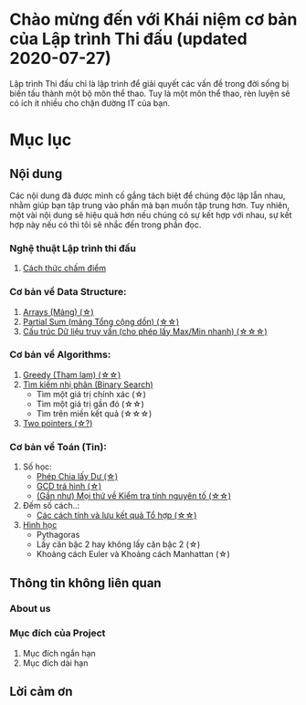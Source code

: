 # Chào mừng đến với Khái niệm cơ bản của Lập trình Thi đấu (updated 2020-07-27)

Lập trình Thi đấu chỉ là lập trình để giải quyết các vấn đề trong đời sống bị biến tấu thành một bộ môn thể thao. Tuy là một môn thể thao, rèn luyện sẽ có ích ít nhiều cho chặn đường IT của bạn.

# Mục lục

## Nội dung
Các nội dung đã được mình cố gắng tách biệt để chúng độc lập lẫn nhau, nhằm giúp bạn tập trung vào phần mà bạn muốn tập trung hơn. Tuy nhiên, một vài nội dung sẽ hiệu quả hơn nếu chúng có sự kết hợp với nhau, sự kết hợp này nếu có thì tôi sẽ nhắc đến trong phần đọc.

### Nghệ thuật Lập trình thi đấu
1. [Cách thức chấm điểm](md_src/prologue/HowCodeSubmissionsAreJudged.md)

### Cơ bản về Data Structure:
1. [Arrays (Mảng) (☆)](md_src/BasicDataStructure/Arrays.md)
2. [Partial Sum (mảng Tổng cộng dồn) (☆☆)](md_src/BasicDataStructure/PartialSum.md)
3. [Cấu trúc Dữ liệu truy vấn (cho phép lấy Max/Min nhanh) (☆☆☆)](md_src/BasicDataStructure/ThoseOfWhichAllowsFastMinMaxSingleElementQuery.md)

### Cơ bản về Algorithms:
1. [Greedy (Tham lam) (☆☆)](md_src/BasicAlgorithm/Greedy.md)
2. [Tìm kiếm nhị phân (Binary Search)](md_src/BasicAlgorithm/BinarySearch.md)
    - Tìm một giá trị chính xác (☆)
    - Tìm một giá trị gần đó    (☆☆)
    - Tìm trên miền kết quả     (☆☆☆)
3. [Two pointers (☆?)](md_src/BasicAlgorithm/TwoPointers)

### Cơ bản về Toán (Tin):
1. Số học:
    - [Phép Chia lấy Dư (☆)](md_src/BasicMath/Modulo.md)
    - [GCD trá hình (☆)](md_src/BasicMath/GCD.md)
    - [(Gần như) Mọi thứ về Kiểm tra tính nguyên tố (☆☆)](md_src/AlmostEverythingAboutPrimes.md)
2. Đếm số cách..:
    - [Các cách tính và lưu kết quả Tổ hợp (☆☆)](md_src/BasicMath/EvaluatingAndStoringCombinatorics.md)
3. [Hình học](md_src/BasicMath/SimpleGeometry.md)
    - Pythagoras
    - Lấy căn bậc 2 hay không lấy căn bậc 2 (☆)
    - Khoảng cách Euler và Khoảng cách Manhattan (☆)

## Thông tin không liên quan
### About us

### Mục đích của Project
  1. Mục đích ngắn hạn
  2. Mục đích dài hạn

## Lời cảm ơn
